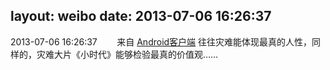 layout: weibo
date: 2013-07-06 16:26:37
---
2013-07-06 16:26:37  &nbsp;&nbsp;&nbsp;&nbsp;&nbsp;&nbsp; 来自 <a href="http://app.weibo.com/t/feed/c66T5g" rel="nofollow">Android客户端</a>
往往灾难能体现最真的人性，同样的，灾难大片《小时代》能够检验最真的价值观…… ​​​
